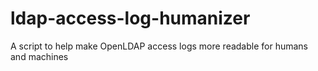 # ldap-access-log-humanizer
A script to help make OpenLDAP access logs more readable for humans and machines 
